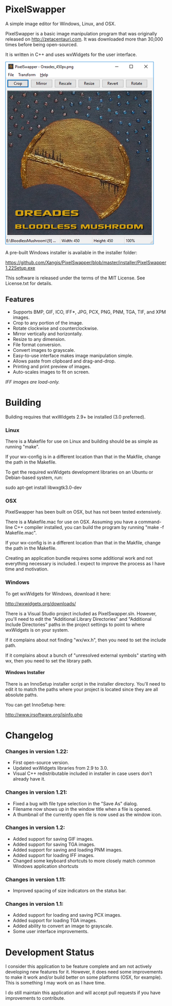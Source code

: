 # PixelSwapper

A simple image editor for Windows, Linux, and OSX.

PixelSwapper is a basic image manipulation program that was originally released on 
http://zetacentauri.com. It was downloaded more than 30,000 times before being
open-sourced.

It is written in C++ and uses wxWidgets for the user interface.

![PixelSwapper Screenshot](https://github.com/Xangis/PixelSwapper/blob/master/images/PixelSwapper1.22.png)

A pre-built Windows installer is available in the installer folder:

https://github.com/Xangis/PixelSwapper/blob/master/installer/PixelSwapper1.22Setup.exe

This software is released under the terms of the MIT License. See License.txt for
details.

## Features

- Supports BMP, GIF, ICO, IFF*, JPG, PCX, PNG, PNM, TGA, TIF, and XPM images.
-  Crop to any portion of the image.
-  Rotate clockwise and counterclockwise.
-  Mirror vertically and horizontally.
-  Resize to any dimension.
-  File format conversion.
-  Convert images to grayscale.
-  Easy-to-use interface makes image manipulation simple.
-  Allows paste from clipboard and drag-and-drop.
-  Printing and print preview of images.
-  Auto-scales images to fit on screen.

*IFF images are load-only.*

# Building

Building requires that wxWidgets 2.9+ be installed (3.0 preferred).  

### Linux

There is a Makefile for use on Linux and building should be as simple as running "make".

If your wx-config is in a different location than that in the Makfile, change the path 
in the Makefile.

To get the required wxWidgets development libraries on an Ubuntu or Debian-based 
system, run:

sudo apt-get install libwxgtk3.0-dev

### OSX

PixelSwapper has been built on OSX, but has not been tested extensively.

There is a Makefile.mac for use on OSX. Assuming you have a command-line C++ 
compiler installed, you can build the program by running "make -f Makefile.mac".

If your wx-config is in a different location than that in the Makfile, change 
the path in the Makefile.

Creating an application bundle requires some additional work and not everything
necessary is included. I expect to improve the process as I have time and
motivation.

### Windows

To get wxWidgets for Windows, download it here:

http://wxwidgets.org/downloads/

There is a Visual Studio project included as PixelSwapper.sln. However, you'll need to
edit the "Additional Library Directories" and "Additional Include Directories"
paths in the project settings to point to where wxWidgets is on your system.

If it complains about not finding "wx/wx.h", then you need to set the include
path.

If it complains about a bunch of "unresolved external symbols" starting with wx,
then you need to set the library path.

#### Windows Installer

There is an InnoSetup installer script in the installer directory. You'll need to
edit it to match the paths where your project is located since they are all absolute
paths.

You can get InnoSetup here:

http://www.jrsoftware.org/isinfo.php

# Changelog

### Changes in version 1.22:

- First open-source version.
- Updated wxWidgets libraries from 2.9 to 3.0.
- Visual C++ redistributable included in installer in case users don't already have it.

### Changes in version 1.21:

- Fixed a bug with file type selection in the "Save As" dialog.
- Filename now shows up in the window title when a file is opened.
- A thumbnail of the currently open file is now used as the window icon.

### Changes in version 1.2:

- Added support for saving GIF images.
- Added support for saving TGA images.
- Added support for saving and loading PNM images.
- Added support for loading IFF images.
- Changed some keyboard shortcuts to more closely match common Windows application shortcuts

### Changes in version 1.11:

- Improved spacing of size indicators on the status bar.

### Changes in version 1.1:

- Added support for loading and saving PCX images.
- Added support for loading TGA images.
- Added ability to convert an image to grayscale.
- Some user interface improvements.

# Development Status

I consider this application to be feature complete and am not actively developing new 
features for it. However, it does need some improvements to make it work and/or build 
better on some platforms (OSX, for example). This is something I may work on as I 
have time.

I do still maintain this application and will accept pull requests if you have improvements 
to contribute.
